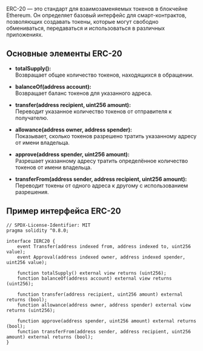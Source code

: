 ERC-20 — это стандарт для взаимозаменяемых токенов в блокчейне Ethereum. Он определяет базовый интерфейс для смарт-контрактов, позволяющих создавать токены, которые могут свободно обмениваться, передаваться и использоваться в различных приложениях.

## Основные элементы ERC-20

- **totalSupply():**  
  Возвращает общее количество токенов, находящихся в обращении.

- **balanceOf(address account):**  
  Возвращает баланс токенов для указанного адреса.

- **transfer(address recipient, uint256 amount):**  
  Переводит указанное количество токенов от отправителя к получателю.

- **allowance(address owner, address spender):**  
  Показывает, сколько токенов разрешено тратить указанному адресу от имени владельца.

- **approve(address spender, uint256 amount):**  
  Разрешает указанному адресу тратить определённое количество токенов от имени владельца.

- **transferFrom(address sender, address recipient, uint256 amount):**  
  Переводит токены от одного адреса к другому с использованием разрешения.

## Пример интерфейса ERC-20

```solidity
// SPDX-License-Identifier: MIT
pragma solidity ^0.8.0;

interface IERC20 {
    event Transfer(address indexed from, address indexed to, uint256 value);
    event Approval(address indexed owner, address indexed spender, uint256 value);

    function totalSupply() external view returns (uint256);
    function balanceOf(address account) external view returns (uint256);
    
    function transfer(address recipient, uint256 amount) external returns (bool);
    function allowance(address owner, address spender) external view returns (uint256);
    
    function approve(address spender, uint256 amount) external returns (bool);
    function transferFrom(address sender, address recipient, uint256 amount) external returns (bool);
}